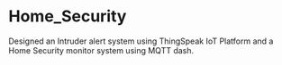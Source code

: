 # Home_Security
Designed an Intruder alert system using ThingSpeak IoT Platform and a Home Security monitor system using MQTT dash.
